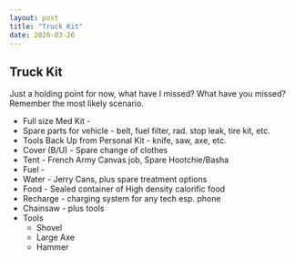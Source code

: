 ```yaml
---
layout: post
title: "Truck Kit"
date: 2020-03-26
---
```


## Truck Kit 

Just a holding point for now, what have I missed? What have you missed? Remember the most likely scenario.

* Full size Med Kit - 
* Spare parts for vehicle - belt, fuel filter, rad. stop leak, tire kit, etc.
* Tools Back Up from Personal Kit -  knife, saw, axe, etc.
* Cover (B/U) - Spare change of clothes 
* Tent - French Army Canvas job, Spare Hootchie/Basha 
* Fuel - 
* Water -  Jerry Cans, plus spare treatment options 
* Food -  Sealed container of High density calorific food 
* Recharge - charging system for any tech esp. phone 
* Chainsaw - plus tools 
* Tools 
  * Shovel
  * Large Axe
  * Hammer
